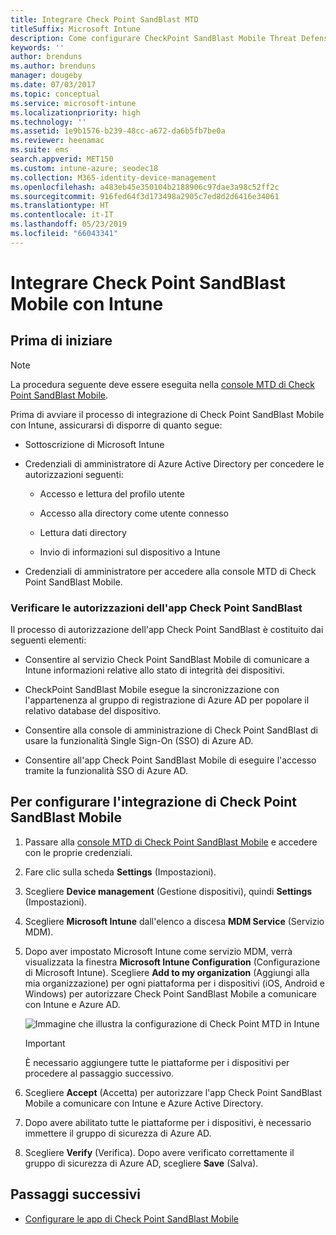 ```yaml
---
title: Integrare Check Point SandBlast MTD
titleSuffix: Microsoft Intune
description: Come configurare CheckPoint SandBlast Mobile Threat Defense (MTD) con Intune per controllare l'accesso dei dispositivi mobili alle risorse aziendali.
keywords: ''
author: brenduns
ms.author: brenduns
manager: dougeby
ms.date: 07/03/2017
ms.topic: conceptual
ms.service: microsoft-intune
ms.localizationpriority: high
ms.technology: ''
ms.assetid: 1e9b1576-b239-48cc-a672-da6b5fb7be0a
ms.reviewer: heenamac
ms.suite: ems
search.appverid: MET150
ms.custom: intune-azure; seodec18
ms.collection: M365-identity-device-management
ms.openlocfilehash: a483eb45e350104b2188906c97dae3a98c52ff2c
ms.sourcegitcommit: 916fed64f3d173498a2905c7ed8d2d6416e34061
ms.translationtype: HT
ms.contentlocale: it-IT
ms.lasthandoff: 05/23/2019
ms.locfileid: "66043341"
---
```

# <a name="integrate-check-point-sandblast-mobile-with-intune"></a>Integrare Check Point SandBlast Mobile con Intune

## <a name="before-you-begin"></a>Prima di iniziare

> [!NOTE] 
> La procedura seguente deve essere eseguita nella [console MTD di Check Point SandBlast Mobile](https://intune-4.eu1.locsec.net/).

Prima di avviare il processo di integrazione di Check Point SandBlast Mobile con Intune, assicurarsi di disporre di quanto segue:

-   Sottoscrizione di Microsoft Intune

-   Credenziali di amministratore di Azure Active Directory per concedere le autorizzazioni seguenti:

    -   Accesso e lettura del profilo utente

    -   Accesso alla directory come utente connesso

    -   Lettura dati directory

    -   Invio di informazioni sul dispositivo a Intune

-   Credenziali di amministratore per accedere alla console MTD di Check Point SandBlast Mobile.

### <a name="check-point-sandblast-app-authorization"></a>Verificare le autorizzazioni dell'app Check Point SandBlast

Il processo di autorizzazione dell'app Check Point SandBlast è costituito dai seguenti elementi:

-   Consentire al servizio Check Point SandBlast Mobile di comunicare a Intune informazioni relative allo stato di integrità dei dispositivi.

-   CheckPoint SandBlast Mobile esegue la sincronizzazione con l'appartenenza al gruppo di registrazione di Azure AD per popolare il relativo database del dispositivo.

-   Consentire alla console di amministrazione di Check Point SandBlast di usare la funzionalità Single Sign-On (SSO) di Azure AD.

-   Consentire all'app Check Point SandBlast Mobile di eseguire l'accesso tramite la funzionalità SSO di Azure AD.

## <a name="to-set-up-check-point-sandblast-mobile-integration"></a>Per configurare l'integrazione di Check Point SandBlast Mobile

1.  Passare alla [console MTD di Check Point SandBlast Mobile](https://intune-4.eu1.locsec.net/) e accedere con le proprie credenziali.

2.  Fare clic sulla scheda **Settings** (Impostazioni).

3.  Scegliere **Device management** (Gestione dispositivi), quindi **Settings** (Impostazioni).

4.  Scegliere **Microsoft Intune** dall'elenco a discesa **MDM Service** (Servizio MDM).

5.  Dopo aver impostato Microsoft Intune come servizio MDM, verrà visualizzata la finestra **Microsoft Intune Configuration** (Configurazione di Microsoft Intune). Scegliere **Add to my organization** (Aggiungi alla mia organizzazione) per ogni piattaforma per i dispositivi (iOS, Android e Windows) per autorizzare Check Point SandBlast Mobile a comunicare con Intune e Azure AD.

    ![Immagine che illustra la configurazione di Check Point MTD in Intune](./media/checkpoint-MTD-1.PNG)

    > [!IMPORTANT]
    > È necessario aggiungere tutte le piattaforme per i dispositivi per procedere al passaggio successivo.

6.  Scegliere **Accept** (Accetta) per autorizzare l'app Check Point SandBlast Mobile a comunicare con Intune e Azure Active Directory.

7.  Dopo avere abilitato tutte le piattaforme per i dispositivi, è necessario immettere il gruppo di sicurezza di Azure AD.

8.  Scegliere **Verify** (Verifica). Dopo avere verificato correttamente il gruppo di sicurezza di Azure AD, scegliere **Save** (Salva).

## <a name="next-steps"></a>Passaggi successivi

- [Configurare le app di Check Point SandBlast Mobile](mtd-apps-ios-app-configuration-policy-add-assign.md)
